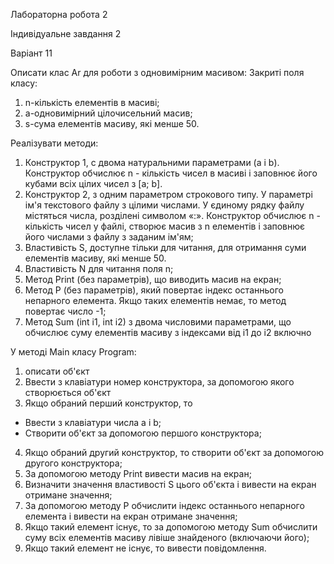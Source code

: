 Лабораторна робота 2

Індивідуальне завдання 2

Варіант 11

Описати клас Ar для роботи з одновимірним масивом:
Закриті поля класу:

1. n-кількість елементів в масиві;
2. a-одновимірний цілочисельний масив;
3. s-сума елементів масиву, які менше 50.
   
Реалізувати методи:

1.  Конструктор 1, c двома натуральними параметрами (a і b). Конструктор
обчислює n - кількість чисел в масиві і заповнює його кубами всіх
цілих чисел з [a; b].
2.  Конструктор 2, з одним параметром строкового типу. У параметрі ім'я
текстового файлу з цілими числами. У єдиному рядку файлу містяться
числа, розділені символом «:». Конструктор обчислює n - кількість
чисел у файлі, створює масив з n елементів і заповнює його числами з
файлу з заданим ім'ям;
3.  Властивість S, доступне тільки для читання, для отримання суми
елементів масиву, які менше 50.
4.  Властивість N для читання поля n;
5.  Метод Print (без параметрів), що виводить масив на екран;
6.  Метод Р (без параметрів), який повертає індекс останнього непарного
елемента. Якщо таких елементів немає, то метод повертає число -1;
7.  Метод Sum (int i1, int i2) з двома числовими параметрами, що обчислює
суму елементів масиву з індексами від i1 до i2 включно

У методі Main класу Program:

1.  описати об'єкт
2.  Ввести з клавіатури номер конструктора, за допомогою якого
створюється об'єкт
3.  Якщо обраний перший конструктор, то
- Ввести з клавіатури числа a і b;
- Створити об'єкт за допомогою першого конструктора;
4.  Якщо обраний другий конструктор, то створити об'єкт за допомогою
другого конструктора;
5. За допомогою методу Print вивести масив на екран;
6. Визначити значення властивості S цього об'єкта і вивести на екран
отримане значення;
7. За допомогою методу Р обчислити індекс останнього непарного
елемента і вивести на екран отримане значення;
8. Якщо такий елемент існує, то за допомогою методу Sum обчислити
суму всіх елементів масиву лівіше знайденого (включаючи його);
9. Якщо такий елемент не існує, то вивести повідомлення.

